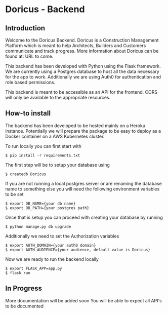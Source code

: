 # Doricus - Backend

## Introduction
Welcome to the Doricus Backend. Doricus is a Construction Management Platform which is meant to help Architects, Builders and Customers communicate and track progress. More information about Doricus can be found at: URL to come. 

This backend has been developed with Python using the Flask framework. We are currently using a Postgres database to host all the data necessary for the app to work. 
Additionally we are using Auth0 for authentication and role based permissions.

This backend is meant to be accessible as an API for the frontend. CORS will only be available to the appropriate resources.

## How-to install
The backend has been developed to be hosted mainly on a Heroku instance. Potentially we will prepare the package to be easy to deploy as a Docker container on a AWS Kubernetes cluster.

To run locally you can first start with

```
$ pip install -r requirements.txt
```

The first step will be to setup your database using

```
$ createdb Doricus
```

If you are not running a local postgres server or are renaming the database name to something else you will need the following environment variables to be set

```
$ export DB_NAME={your db name}
$ export DB_PATH={your postgres path}
```

Once that is setup you can proceed with creating your database by running

```
$ python manage.py db upgrade
```

Additionally we need to set the Authorization variables

```
$ export AUTH_DOMAIN={your auth0 domain}
$ export AUTH_AUDIENCE={your audience, default value is Doricus}
```

Now we are ready to run the backend locally

```
$ export FLASK_APP=app.py
$ flask run
```

## In Progress
More documentation will be added soon
You will be able to expect all API's to be documented